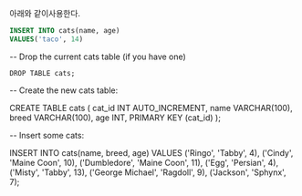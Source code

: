 
아래와 같이사용한다.
```sql
INSERT INTO cats(name, age)
VALUES('taco', 14)
```


-- Drop the current cats table (if you have one)

`DROP TABLE cats;`
  

-- Create the new cats table: 

CREATE TABLE cats (
	cat_id INT AUTO_INCREMENT,
	name VARCHAR(100),
	breed VARCHAR(100),
	age INT,
	PRIMARY KEY (cat_id)
); 

-- Insert some cats:

INSERT INTO cats(name, breed, age) 
VALUES ('Ringo', 'Tabby', 4),
('Cindy', 'Maine Coon', 10),
('Dumbledore', 'Maine Coon', 11),
('Egg', 'Persian', 4),
('Misty', 'Tabby', 13),
('George Michael', 'Ragdoll', 9),
('Jackson', 'Sphynx', 7);